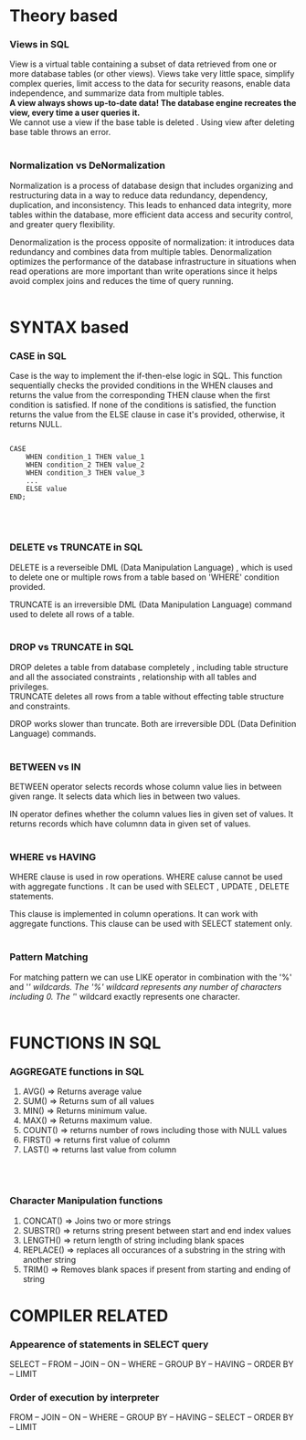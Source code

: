 # Theory based

### Views in SQL

View is a virtual table containing a subset of data retrieved from one or more database tables (or other views). Views take very little space, simplify complex queries, limit access to the data for security reasons, enable data independence, and summarize data from multiple tables. <br>
<strong> A view always shows up-to-date data! The database engine recreates the view, every time a user queries it.</strong>
<br>
We cannot use a view if the base table is deleted . Using view after deleting base table throws an error. <br><br>

### Normalization vs DeNormalization

Normalization is a process of database design that includes organizing and restructuring data in a way to reduce data redundancy, dependency, duplication, and inconsistency. This leads to enhanced data integrity, more tables within the database, more efficient data access and security control, and greater query flexibility. <br>

Denormalization is the process opposite of normalization: it introduces data redundancy and combines data from multiple tables. Denormalization optimizes the performance of the database infrastructure in situations when read operations are more important than write operations since it helps avoid complex joins and reduces the time of query running.<br><br>

# SYNTAX based

### CASE in SQL

Case is the way to implement the if-then-else logic in SQL. This function sequentially checks the provided conditions in the WHEN clauses and returns the value from the corresponding THEN clause when the first condition is satisfied. If none of the conditions is satisfied, the function returns the value from the ELSE clause in case it's provided, otherwise, it returns NULL.

```

CASE
    WHEN condition_1 THEN value_1
    WHEN condition_2 THEN value_2
    WHEN condition_3 THEN value_3
    ...
    ELSE value
END;

```
<br><br>

### DELETE vs TRUNCATE in SQL

DELETE is a reverseible DML (Data Manipulation Language) , which is used to delete one or multiple rows from a table based on 'WHERE' condition provided. <br>

TRUNCATE is an irreversible DML (Data Manipulation Language) command used to delete all rows of a table. <br><br>

### DROP vs TRUNCATE in SQL

DROP deletes a table from database completely , including table structure and all the associated constraints , relationship with all tables and privileges. <br>
TRUNCATE deletes all rows from a table without effecting table structure and constraints. <br>

DROP works slower than truncate. Both are irreversible DDL (Data Definition Language) commands. <br><br>

### BETWEEN vs IN

BETWEEN operator selects records whose column value lies in between given range. It selects data which lies in between two values. <br>

IN operator defines whether the column values lies in given set of values. It returns records which have columnn data in given set of values. <br><br>

### WHERE vs HAVING

WHERE clause is used in row operations. WHERE caluse cannot be used with aggregate functions . It can be used with SELECT , UPDATE , DELETE statements.<br>

This clause is implemented in column operations. It can work with aggregate functions. This clause can be used with SELECT statement only.<br><br>

### Pattern Matching 

For matching pattern we can use LIKE operator in combination with the '%' and '_' wildcards. The '%' wildcard represents any number of characters including 0. The '_' wildcard exactly represents one character. <br><br>

# FUNCTIONS IN SQL

### AGGREGATE functions in SQL

<ol>
    <li>AVG() => Returns average value</li>
    <li>SUM() => Returns sum of all values</li>
    <li>MIN() => Returns minimum value.</li>
    <li>MAX() => Returns maximum value.</li>
    <li>COUNT() => returns number of rows including those with NULL values</li>
    <li>FIRST() => returns first value of column</li>
    <li>LAST() => returns last value from column</li>
</ol>
<br><br>

### Character Manipulation functions

<ol>
    <li>CONCAT() => Joins two or more strings</li>
    <li>SUBSTR() => returns string present between start and end index values</li>
    <li>LENGTH() => return length of string including blank spaces</li>
    <li>REPLACE() => replaces all occurances of a substring in the string with another string</li>
    <li>TRIM() => Removes blank spaces if present from starting and ending of string</li>
</ol>

# COMPILER RELATED

### Appearence of statements in SELECT query

SELECT – FROM – JOIN – ON – WHERE – GROUP BY – HAVING – ORDER BY – LIMIT

### Order of execution by interpreter

FROM – JOIN – ON – WHERE – GROUP BY – HAVING – SELECT – ORDER BY – LIMIT


